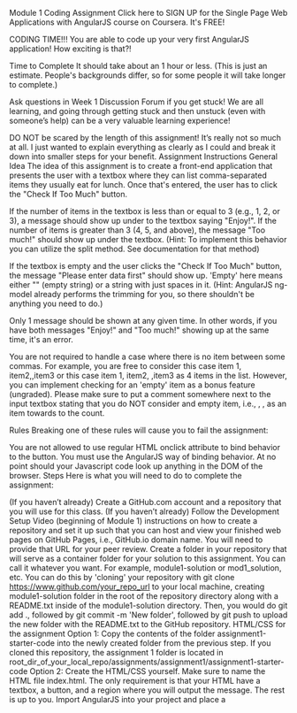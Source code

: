 Module 1 Coding Assignment
Click here to SIGN UP for the Single Page Web Applications with AngularJS course on Coursera. It's FREE!

CODING TIME!!! You are able to code up your very first AngularJS application! How exciting is that?!

Time to Complete
It should take about an 1 hour or less. (This is just an estimate. People's backgrounds differ, so for some people it will take longer to complete.)

Ask questions in Week 1 Discussion Forum if you get stuck! We are all learning, and going through getting stuck and then unstuck (even with someone’s help) can be a very valuable learning experience!

DO NOT be scared by the length of this assignment! It’s really not so much at all. I just wanted to explain everything as clearly as I could and break it down into smaller steps for your benefit.
Assignment Instructions
General Idea
The idea of this assignment is to create a front-end application that presents the user with a textbox where they can list comma-separated items they usually eat for lunch. Once that's entered, the user has to click the "Check If Too Much" button.

If the number of items in the textbox is less than or equal to 3 (e.g., 1, 2, or 3), a message should show up under to the textbox saying "Enjoy!". If the number of items is greater than 3 (4, 5, and above), the message "Too much!" should show up under the textbox. (Hint: To implement this behavior you can utilize the split method. See documentation for that method)

If the textbox is empty and the user clicks the "Check If Too Much" button, the message "Please enter data first" should show up. 'Empty' here means either "" (empty string) or a string with just spaces in it. (Hint: AngularJS ng-model already performs the trimming for you, so there shouldn't be anything you need to do.)

Only 1 message should be shown at any given time. In other words, if you have both messages "Enjoy!" and "Too much!" showing up at the same time, it's an error.

You are not required to handle a case where there is no item between some commas. For example, you are free to consider this case item 1, item2,,item3 or this case item 1, item2, ,item3 as 4 items in the list. However, you can implement checking for an 'empty' item as a bonus feature (ungraded). Please make sure to put a comment somewhere next to the input textbox stating that you do NOT consider and empty item, i.e., , , as an item towards to the count.

Rules
Breaking one of these rules will cause you to fail the assignment:

You are not allowed to use regular HTML onclick attribute to bind behavior to the button. You must use the AngularJS way of binding behavior.
At no point should your Javascript code look up anything in the DOM of the browser.
Steps
Here is what you will need to do to complete the assignment:

(If you haven’t already) Create a GitHub.com account and a repository that you will use for this class.
(If you haven’t already) Follow the Development Setup Video (beginning of Module 1) instructions on how to create a repository and set it up such that you can host and view your finished web pages on GitHub Pages, i.e., GitHub.io domain name. You will need to provide that URL for your peer review.
Create a folder in your repository that will serve as a container folder for your solution to this assignment. You can call it whatever you want. For example, module1-solution or mod1_solution, etc.
You can do this by 'cloning' your repository with git clone https://www.github.com/your_repo_url to your local machine, creating module1-solution folder in the root of the repository directory along with a README.txt inside of the module1-solution directory. Then, you would do git add ., followed by git commit -m 'New folder', followed by git push to upload the new folder with the README.txt to the GitHub repository.
HTML/CSS for the assignment
Option 1: Copy the contents of the folder assignment1-starter-code into the newly created folder from the previous step. If you cloned this repository, the assignment 1 folder is located in root_dir_of_your_local_repo/assignments/assignment1/assignment1-starter-code
Option 2: Create the HTML/CSS yourself. Make sure to name the HTML file index.html. The only requirement is that your HTML have a textbox, a button, and a region where you will output the message. The rest is up to you.
Import AngularJS into your project and place a <script> tag right before the </body> tag.
Declare ng-app either on the html or the body element. Name your app LunchCheck.
Create app.js in your project and declare an Angular module to match your ng-app declaration.
Go back to index.html and declare a controller for some portion of your page that contains the textbox, the button, and the message placeholder.
Annotate the textbox, the button, and the placeholder such that you can hook in behavior to those elements from your controller.
Go back to app.js. Declare and define a LunchCheckController. Properly inject $scope into the controller using the $inject property (shown how in video lecture) to make sure to protect your code from minification.
Create and implement properties and method(s) in order to implement the functionality outlined in General Idea section above.
Make sure that none of your variables/objects/functions "leak to the global scope". (Hint: IIFE)
After you are done and satisfied with your solution, don't forget to add/commit/push your code to your repository.
IMPORTANT REMINDERS:
Closely follow the submission guidelines for this assignment on Coursera.org
Make sure you provide the correct URL in your submission (it should be GitHub.io, not GitHub.com)
Make sure to TEST your assignment not just on your local machine, but ALSO once you deploy it on GitHub, using the URL you are providing as part of your submission.
This assignment will be peer-reviewed (and graded). The guidance will be given such that if submission instructions are not followed, the assignment is to be failed. This includes providing the wrong URL for your deployment. Following instructions is very much part of software development. After all, that's what software requirements are - instructions to follow.
BONUS (OPTIONAL AND NOT GRADED)
The first 2 of these can be done in a more advanced way, but can also be done with just what we've learned so far!

If the message is "Enjoy!" or "Too much!", make the font color green. If the message is "Please enter data first", make the font color red.
If the message is "Enjoy!" or "Too much!", make the border color around the textbox green. If the message is "Please enter data first", make the border color around the textbox red.
Implement this case item 1, item2,,item3 or this case item 1, item2, ,item3 as not counting an 'empty' item towards the count of how many items there are in the list. Please make sure to put a comment somewhere next to the input textbox stating that you do NOT consider and empty item, i.e., , , as an item towards to the count, so whoever is grading your assignment doesn't erroneously mark that as an error.
